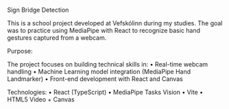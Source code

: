 Sign Bridge Detection

This is a school project developed at Vefskólinn during my studies.
The goal was to practice using MediaPipe with React to recognize basic hand gestures captured from a webcam.

Purpose:

The project focuses on building technical skills in:
	•	Real-time webcam handling
	•	Machine Learning model integration (MediaPipe Hand Landmarker)
	•	Front-end development with React and Canvas

Technologies:
	•	React (TypeScript)
	•	MediaPipe Tasks Vision
	•	Vite
	•	HTML5 Video + Canvas
